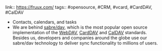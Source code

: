 link:: https://fruux.com/
tags:: #opensource, #CRM, #vcard, #CardDAV, #CalDAV

- Contacts, calendars, and tasks
- We are behind [sabre/dav](http://sabre.io/), which is the most popular open source implementation of the [WebDAV](http://en.wikipedia.org/wiki/WebDAV), [CardDAV](http://en.wikipedia.org/wiki/CardDAV) and [CalDAV](http://en.wikipedia.org/wiki/CalDAV) standards. Besides us, developers and companies around the globe use our sabre/dav technology to deliver sync functionality to millions of users.